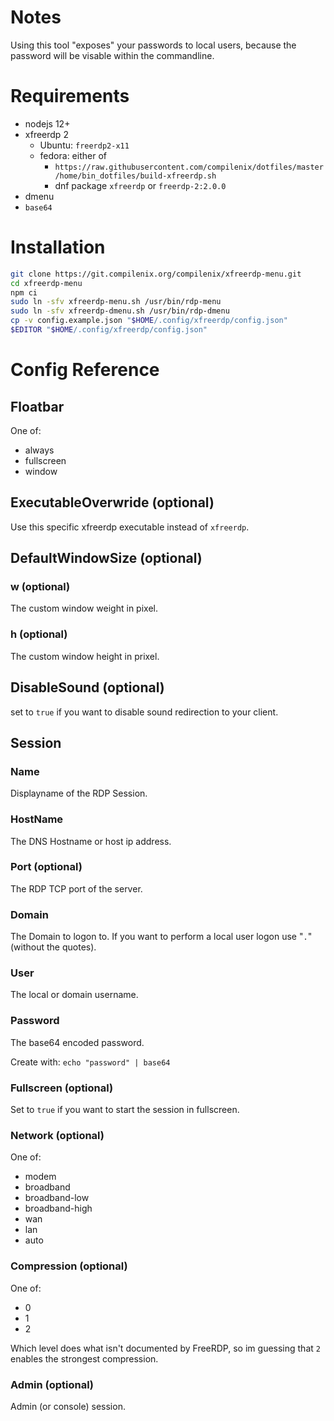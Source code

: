# Notes
Using this tool "exposes" your passwords to local users, because the password will be visable within the commandline.

# Requirements
- nodejs 12+
- xfreerdp 2
  - Ubuntu: `freerdp2-x11`
  - fedora: either of
    - `https://raw.githubusercontent.com/compilenix/dotfiles/master/home/bin_dotfiles/build-xfreerdp.sh`
    - dnf package `xfreerdp` or `freerdp-2:2.0.0`
- dmenu
- `base64`

# Installation
```bash
git clone https://git.compilenix.org/compilenix/xfreerdp-menu.git
cd xfreerdp-menu
npm ci
sudo ln -sfv xfreerdp-menu.sh /usr/bin/rdp-menu
sudo ln -sfv xfreerdp-dmenu.sh /usr/bin/rdp-dmenu
cp -v config.example.json "$HOME/.config/xfreerdp/config.json"
$EDITOR "$HOME/.config/xfreerdp/config.json"
```
# Config Reference
## Floatbar
One of:
- always
- fullscreen
- window

## ExecutableOverwride (optional)
Use this specific xfreerdp executable instead of `xfreerdp`.

## DefaultWindowSize (optional)
### w (optional)
The custom window weight in pixel.

### h (optional)
The custom window height in prixel.

## DisableSound (optional)
set to `true` if you want to disable sound redirection to your client.

## Session
### Name
Displayname of the RDP Session.

### HostName
The DNS Hostname or host ip address.

### Port (optional)
The RDP TCP port of the server.

### Domain
The Domain to logon to. If you want to perform a local user logon use "`.`" (without the quotes).

### User
The local or domain username.

### Password
The base64 encoded password.

Create with: `echo "password" | base64`

### Fullscreen (optional)
Set to `true` if you want to start the session in fullscreen.

### Network (optional)
One of:
- modem
- broadband
- broadband-low
- broadband-high
- wan
- lan
- auto

### Compression (optional)
One of:
- 0
- 1
- 2

Which level does what isn't documented by FreeRDP, so im guessing that `2` enables the strongest compression.

### Admin (optional)
Admin (or console) session.
